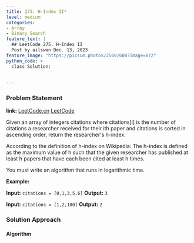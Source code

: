 ```yaml
---
title: 275. H-Index II*
level: medium
categories:
- Array
- Binary Search
feature_text: |
  ## LeetCode 275. H-Index II
  Post by ailswan Dec. 13, 2023
feature_image: "https://picsum.photos/2560/600?image=872"
python_code: >
  class Solution:
      
         
---
```


### Problem Statement
**link:**
[LeetCode.cn](https://leetcode.cn/problems/h-index-ii/)
[LeetCode](https://leetcode.com/problems/h-index-ii/)

Given an array of integers citations where citations[i] is the number of citations a researcher received for their ith paper and citations is sorted in ascending order, return the researcher's h-index.

According to the definition of h-index on Wikipedia: The h-index is defined as the maximum value of h such that the given researcher has published at least h papers that have each been cited at least h times.

You must write an algorithm that runs in logarithmic time.
 
**Example:**

**Input:** `citations = [0,1,3,5,6]`
**Output:** `3`
 
**Input:** `citations = [1,2,100]`
**Output:** `2`

### Solution Approach
 

#### Algorithm
 